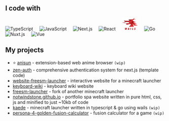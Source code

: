 ## I code with

<p>
  <img height="40" alt="TypeScript" src="https://cdn.jsdelivr.net/gh/devicons/devicon/icons/typescript/typescript-original.svg">
  <img width="12" />
  <img height="40" alt="JavaScript" src="https://cdn.jsdelivr.net/gh/devicons/devicon/icons/javascript/javascript-original.svg">
  <img width="12" />
  <img height="40" alt="Next.js" src="https://cdn.jsdelivr.net/gh/devicons/devicon/icons/nextjs/nextjs-original.svg">
  <img width="12" />
  <img height="40" alt="React" src="https://cdn.jsdelivr.net/gh/devicons/devicon/icons/react/react-original.svg">
  <img width="12" />
  <img height="40" alt="Wails" src="https://raw.githubusercontent.com/wailsapp/wails/refs/heads/master/assets/images/logo-universal.png">
  <img width="12" />
  <img height="40" alt="Go" src="https://cdn.jsdelivr.net/gh/devicons/devicon/icons/go/go-original-wordmark.svg">
  <img width="12" />
  <img height="40" alt="Nuxt.js" src="https://cdn.jsdelivr.net/gh/devicons/devicon/icons/nuxtjs/nuxtjs-original.svg">
  <img width="12" />
  <img height="40" alt="Vue" src="https://cdn.jsdelivr.net/gh/devicons/devicon/icons/vuejs/vuejs-original.svg">

## My projects

- ⭐ [anisun](https://github.com/notwindstone/anisun) - extension-based web anime browser `(wip)`
- [zen-auth](https://github.com/notwindstone/zen-auth) - comprehensive authentication system for next.js (template code)
- [website-freesm-launcher](https://github.com/FreesmTeam/website-freesmlauncher) - interactive website for a minecraft launcher
- [keyboard-wiki](https://github.com/notwindstone/keyboard-wiki) - keyboard wiki website
- [freesm-launcher](https://github.com/FreesmTeam/FreesmLauncher) - fork of another minecraft launcher
- [notwindstone.github.io](https://github.com/notwindstone/notwindstone.github.io/) - portfolio spa website written in pure html, css, js and minified to just ~10kb of code
- [kaede](https://github.com/FreesmTeam/Kaede/) - minecraft launcher written in typescript & go using wails `(wip)`
- [persona-4-golden-fusion-calculator](https://github.com/notwindstone/persona-4-golden-fusion-calculator) - fusion calculator for a game `(wip)`
